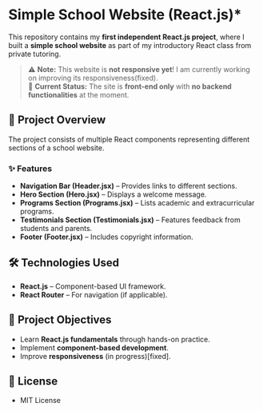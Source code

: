 # Simple School Website (React.js)*

This repository contains my **first independent React.js project**, where I built a **simple school website** as part of my introductory React class from private tutoring.  

> ⚠️ **Note:** This website is **not responsive yet**! I am currently working on improving its responsiveness(fixed).  
> 🚀 **Current Status:** The site is **front-end only** with **no backend functionalities** at the moment.  

## 🏫 Project Overview

The project consists of multiple React components representing different sections of a school website.

### ✨ Features

- **Navigation Bar (Header.jsx)** – Provides links to different sections.  
- **Hero Section (Hero.jsx)** – Displays a welcome message.  
- **Programs Section (Programs.jsx)** – Lists academic and extracurricular programs.  
- **Testimonials Section (Testimonials.jsx)** – Features feedback from students and parents.  
- **Footer (Footer.jsx)** – Includes copyright information.  

## 🛠️ Technologies Used

- **React.js** – Component-based UI framework.  
- **React Router** – For navigation (if applicable).  

## 📌 Project Objectives

- Learn **React.js fundamentals** through hands-on practice.  
- Implement **component-based development**.  
- Improve **responsiveness** (in progress)[fixed].  

## 📜 License

- MIT License
